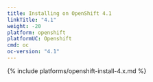 ```yaml
---
title: Installing on OpenShift 4.1
linkTitle: "4.1"
weight: -20
platform: openshift
platformUC: Openshift
cmd: oc
oc-version: "4.1"
---
```


{% include platforms/openshift-install-4.x.md %}

